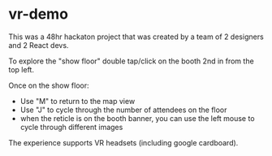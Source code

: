 # vr-demo

This was a 48hr hackaton project that was created by a team of 2 designers and 2 React devs.

To explore the "show floor" double tap/click on the booth 2nd in from the top left.

Once on the show floor:
- Use "M" to return to the map view
- Use "J" to cycle through the number of attendees on the floor
- when the reticle is on the booth banner, you can use the left mouse to cycle through different images

The experience supports VR headsets (including google cardboard).
